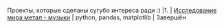 Проекты, которые сделаны сугубо интереса ради :)
|1. | [Исследование мира метал - музыки](https://github.com/SimanovskiySM/just4fun/tree/main/Metal_bands_EDA_with_worldmap)        | python, pandas, matplotlib  | Завершён
